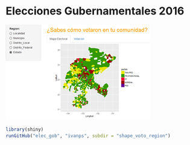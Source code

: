 # Elecciones Gubernamentales 2016


![Shapefile Zacatecas.](shapeZac.png)
```R
library(shiny)
runGitHub("elec_gob", "ivanps", subdir = "shape_voto_region")
```

